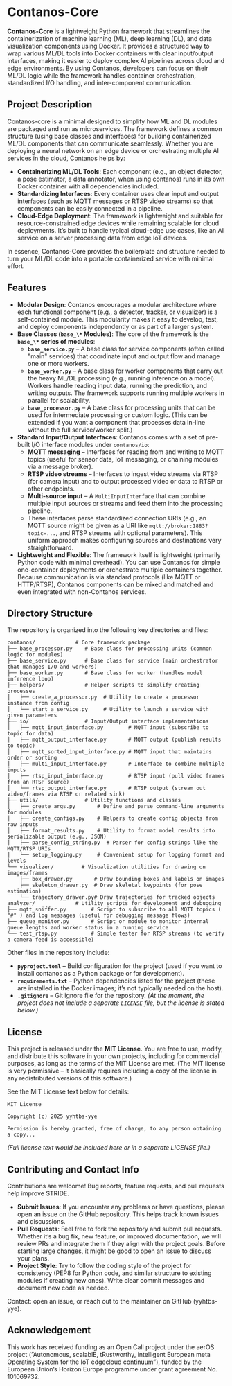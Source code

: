 # Contanos-Core

**Contanos-Core** is a lightweight Python framework that streamlines the containerization of machine learning (ML), deep learning (DL), and data visualization components using Docker. It provides a structured way to wrap various ML/DL tools into Docker containers with clear input/output interfaces, making it easier to deploy complex AI pipelines across cloud and edge environments. By using Contanos, developers can focus on their ML/DL logic while the framework handles container orchestration, standardized I/O handling, and inter-component communication.

## Project Description

Contanos-core is a minimal designed to simplify how ML and DL modules are packaged and run as microservices. The framework defines a common structure (using base classes and interfaces) for building containerized ML/DL components that can communicate seamlessly. Whether you are deploying a neural network on an edge device or orchestrating multiple AI services in the cloud, Contanos helps by:

- **Containerizing ML/DL Tools**: Each component (e.g., an object detector, a pose estimator, a data annotator, when using contanos) runs in its own Docker container with all dependencies included.
- **Standardizing Interfaces**: Every container uses clear input and output interfaces (such as MQTT messages or RTSP video streams) so that components can be easily connected in a pipeline.
- **Cloud-Edge Deployment**: The framework is lightweight and suitable for resource-constrained edge devices while remaining scalable for cloud deployments. It’s built to handle typical cloud-edge use cases, like an AI service on a server processing data from edge IoT devices.

In essence, Contanos-Core provides the boilerplate and structure needed to turn your ML/DL code into a portable containerized service with minimal effort.

## Features

- **Modular Design**: Contanos encourages a modular architecture where each functional component (e.g., a detector, tracker, or visualizer) is a self-contained module. This modularity makes it easy to develop, test, and deploy components independently or as part of a larger system.
- **Base Classes (`base_\*` Modules)**: The core of the framework is the **`base_\*` series of modules**:
  - **`base_service.py`** – A base class for service components (often called "main" services) that coordinate input and output flow and manage one or more workers.
  - **`base_worker.py`** – A base class for worker components that carry out the heavy ML/DL processing (e.g., running inference on a model). Workers handle reading input data, running the prediction, and writing outputs. The framework supports running multiple workers in parallel for scalability.
  - **`base_processor.py`** – A base class for processing units that can be used for intermediate processing or custom logic. (This can be extended if you want a component that processes data in-line without the full service/worker split.)
- **Standard Input/Output Interfaces**: Contanos comes with a set of pre-built I/O interface modules under `contanos/io`:
  - **MQTT messaging** – Interfaces for reading from and writing to MQTT topics (useful for sensor data, IoT messaging, or chaining modules via a message broker).
  - **RTSP video streams** – Interfaces to ingest video streams via RTSP (for camera input) and to output processed video or data to RTSP or other endpoints.
  - **Multi-source input** – A `MultiInputInterface` that can combine multiple input sources or streams and feed them into the processing pipeline.
  - These interfaces parse standardized connection URIs (e.g., an MQTT source might be given as a URI like `mqtt://broker:1883?topic=...`, and RTSP streams with optional parameters). This uniform approach makes configuring sources and destinations very straightforward.
- **Lightweight and Flexible**: The framework itself is lightweight (primarily Python code with minimal overhead). You can use Contanos for simple one-container deployments or orchestrate multiple containers together. Because communication is via standard protocols (like MQTT or HTTP/RTSP), Contanos components can be mixed and matched and even integrated with non-Contanos services.

## Directory Structure

The repository is organized into the following key directories and files:

```
contanos/             # Core framework package
├── base_processor.py    # Base class for processing units (common logic for modules)
├── base_service.py      # Base class for service (main orchestrator that manages I/O and workers)
├── base_worker.py       # Base class for worker (handles model inference loop)
├── helpers/             # Helper scripts to simplify creating processes
│   ├── create_a_processor.py  # Utility to create a processor instance from config
│   └── start_a_service.py     # Utility to launch a service with given parameters
├── io/                  # Input/Output interface implementations
│   ├── mqtt_input_interface.py        # MQTT input (subscribe to topic for data)
│   ├── mqtt_output_interface.py       # MQTT output (publish results to topic)
│   ├── mqtt_sorted_input_interface.py # MQTT input that maintains order or sorting
│   ├── multi_input_interface.py       # Interface to combine multiple inputs
│   ├── rtsp_input_interface.py        # RTSP input (pull video frames from an RTSP source)
│   └── rtsp_output_interface.py       # RTSP output (stream out video/frames via RTSP or related sink)
├── utils/               # Utility functions and classes
│   ├── create_args.py       # Define and parse command-line arguments for modules
│   ├── create_configs.py    # Helpers to create config objects from raw inputs
│   ├── format_results.py    # Utility to format model results into serializable output (e.g., JSON)
│   ├── parse_config_string.py  # Parser for config strings like the MQTT/RTSP URIs
│   └── setup_logging.py     # Convenient setup for logging format and levels
└── visualizer/         # Visualization utilities for drawing on images/frames
    ├── box_drawer.py       # Draw bounding boxes and labels on images
    ├── skeleton_drawer.py  # Draw skeletal keypoints (for pose estimation)
    └── trajectory_drawer.py# Draw trajectories for tracked objects
analyzer/             # Utility scripts for development and debugging
├── mqtt_sniffer.py        # Script to subscribe to all MQTT topics ( "#" ) and log messages (useful for debugging message flows)
├── queue_monitor.py       # Script or module to monitor internal queue lengths and worker status in a running service
└── test_rtsp.py           # Simple tester for RTSP streams (to verify a camera feed is accessible)
```

Other files in the repository include:

- **`pyproject.toml`** – Build configuration for the project (used if you want to install contanos as a Python package or for development).
- **`requirements.txt`** – Python dependencies listed for the project (these are installed in the Docker images; it’s not typically needed on the host).
- **`.gitignore`** – Git ignore file for the repository.
  *(At the moment, the project does not include a separate `LICENSE` file, but the license is stated below.)*

## License

This project is released under the **MIT License**. You are free to use, modify, and distribute this software in your own projects, including for commercial purposes, as long as the terms of the MIT License are met. (The MIT license is very permissive – it basically requires including a copy of the license in any redistributed versions of this software.)

See the MIT License text below for details:

```
MIT License

Copyright (c) 2025 yyhtbs-yye

Permission is hereby granted, free of charge, to any person obtaining a copy...
```

*(Full license text would be included here or in a separate LICENSE file.)*



## Contributing and Contact Info

Contributions are welcome! Bug reports, feature requests, and pull requests help improve STRIDE.

- **Submit Issues**: If you encounter any problems or have questions, please open an issue on the GitHub repository. This helps track known issues and discussions.
- **Pull Requests**: Feel free to fork the repository and submit pull requests. Whether it’s a bug fix, new feature, or improved documentation, we will review PRs and integrate them if they align with the project goals. Before starting large changes, it might be good to open an issue to discuss your plans.
- **Project Style**: Try to follow the coding style of the project for consistency (PEP8 for Python code, and similar structure to existing modules if creating new ones). Write clear commit messages and document new code as needed.

Contact: open an issue, or reach out to the maintainer on GitHub (yyhtbs-yye).

## Acknowledgement
This work has received funding as an Open Call project under the aerOS project (”Autonomous, scalablE, tRustworthy, intelligent European meta Operating System for the IoT edgecloud continuum”), funded by the European Union’s Horizon Europe programme under grant agreement No. 101069732.

